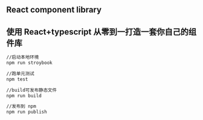## React component library

## 使用 React+typescript 从零到一打造一套你自己的组件库

```bash
//启动本地环境
npm run stroybook

//跑单元测试
npm test

//build可发布静态文件
npm run build

//发布到 npm
npm run publish
```
